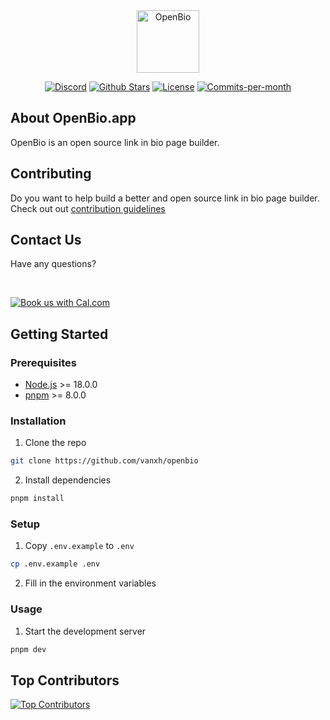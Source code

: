 <p align="center" style="margin-top: 120px">
   <a href="https://github.com/vanxh/openbio">
    <img width="100px" src="https://openbio.app/openbio.png" alt="OpenBio">
   </a>
</p>

<p align="center">
   <a href="https://discord.gg/tvceMUv3tq"><img alt="Discord" src="https://img.shields.io/discord/1146392594948034682"></a>
   <a href="https://github.com/vanxh/openbio/stargazers"><img src="https://img.shields.io/github/stars/vanxh/openbio" alt="Github Stars"></a>
   <a href="https://github.com/vanxh/openbio/blob/main/LICENSE"><img src="https://img.shields.io/badge/license-AGPLv3-purple" alt="License"></a>
   <a href="https://github.com/vanxh/openbio/pulse"><img src="https://img.shields.io/github/commit-activity/m/vanxh/openbio" alt="Commits-per-month"></a>
</p>

## About OpenBio.app

OpenBio is an open source link in bio page builder.

## Contributing

Do you want to help build a better and open source link in bio page builder. Check out out [contribution guidelines](https://github.com/vanxh/openbio/blob/main/CONTRIBUTING.md)

## Contact Us

Have any questions?

&nbsp;
&nbsp;

[![Book us with Cal.com](https://cal.com/book-with-cal-dark.svg)](https://cal.com/vanxh/15min)

## Getting Started

### Prerequisites

- [Node.js](https://nodejs.org/en/) >= 18.0.0
- [pnpm](https://pnpm.io/) >= 8.0.0

### Installation

1. Clone the repo

```sh
git clone https://github.com/vanxh/openbio
```

2. Install dependencies

```sh
pnpm install
```

### Setup

1. Copy `.env.example` to `.env`

```sh
cp .env.example .env
```

2. Fill in the environment variables

### Usage

1. Start the development server

```sh
pnpm dev
```

## Top Contributors

[![Top Contributors](https://contrib.rocks/image?repo=vanxh/openbio)](https://github.com/vanxh/openbio/graphs/contributors)
